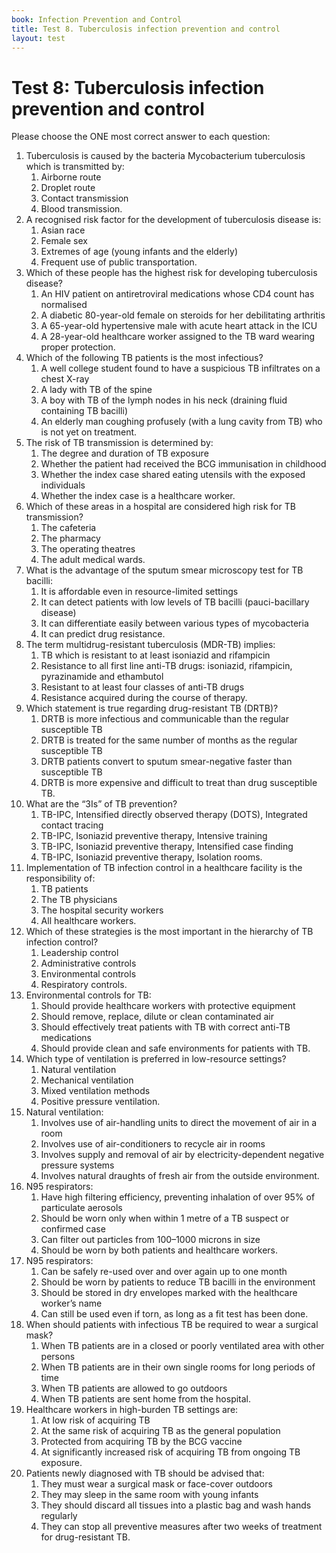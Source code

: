 ```yaml
---
book: Infection Prevention and Control
title: Test 8. Tuberculosis infection prevention and control
layout: test
---
```


# Test 8: Tuberculosis infection prevention and control

Please choose the ONE most correct answer to each question:

1.	Tuberculosis is caused by the bacteria Mycobacterium tuberculosis which is transmitted by:
	1.	Airborne route
	1.	Droplet route
	1.	Contact transmission
	1.	Blood transmission. 
2.	A recognised risk factor for the development of tuberculosis disease is:
	1.	Asian race
	1.	Female sex 
	1.	Extremes of age (young infants and the elderly)
	1.	Frequent use of public transportation.
3.	Which of these people has the highest risk for developing tuberculosis disease? 
	1.	An HIV patient on antiretroviral medications whose CD4 count has normalised
	1.	A diabetic 80-year-old female on steroids for her debilitating arthritis
	1.	A 65-year-old hypertensive male with acute heart attack in the ICU
	1.	A 28-year-old healthcare worker assigned to the TB ward wearing proper protection.
4.	Which of the following TB patients is the most infectious?
	1.	A well college student found to have a suspicious TB infiltrates on a chest X-ray
	1.	A lady with TB of the spine
	1.	A boy with TB of the lymph nodes in his neck (draining fluid containing TB bacilli)
	1.	An elderly man coughing profusely (with a lung cavity from TB) who is not yet on treatment.
5.	The risk of TB transmission is determined by: 
	1.	The degree and duration of TB exposure
	1.	Whether the patient had received the BCG immunisation in childhood
	1.	Whether the index case shared eating utensils with the exposed individuals
	1.	Whether the index case is a healthcare worker. 
6.	Which of these areas in a hospital are considered high risk for TB transmission? 
	1.	The cafeteria
	1.	The pharmacy
	1.	The operating theatres
	1.	The adult medical wards.
7.	What is the advantage of the sputum smear microscopy test for TB bacilli: 
	1.	It is affordable even in resource-limited settings
	1.	It can detect patients with low levels of TB bacilli (pauci-bacillary disease)
	1.	It can differentiate easily between various types of mycobacteria
	1.	It can predict drug resistance.
8.	The term multidrug-resistant tuberculosis (MDR-TB) implies:
	1.	TB which is resistant to at least isoniazid and rifampicin
	1.	Resistance to all first line anti-TB drugs: isoniazid, rifampicin, pyrazinamide and ethambutol
	1.	Resistant to at least four classes of anti-TB drugs
	1.	Resistance acquired during the course of therapy.
9.	Which statement is true regarding drug-resistant TB (DRTB)? 
	1.	DRTB is more infectious and communicable than the regular susceptible TB
	1.	DRTB is treated for the same number of months as the regular susceptible TB
	1.	DRTB patients convert to sputum smear-negative faster than susceptible TB
	1.	DRTB is more expensive and difficult to treat than drug susceptible TB.
10.	What are the “3Is” of TB prevention? 
	1.	TB-IPC, Intensified directly observed therapy (DOTS), Integrated contact tracing 
	1.	TB-IPC, Isoniazid preventive therapy, Intensive training  
	1.	TB-IPC, Isoniazid preventive therapy, Intensified case finding
	1.	TB-IPC, Isoniazid preventive therapy, Isolation rooms.
11.	Implementation of TB infection control in a healthcare facility is the responsibility of:
	1.	TB patients
	1.	The TB physicians 
	1.	The hospital security workers
	1.	All healthcare workers.
12.	Which of these strategies is the most important in the hierarchy of TB infection control? 
	1.	Leadership control
	1.	Administrative controls
	1.	Environmental controls
	1.	Respiratory controls.
13.	Environmental controls for TB: 
	1.	Should provide healthcare workers with protective equipment
	1.	Should remove, replace, dilute or clean contaminated air  
	1.	Should effectively treat patients with TB with correct anti-TB medications
	1.	Should provide clean and safe environments for patients with TB.
14.	Which type of ventilation is preferred in low-resource settings? 
	1.	Natural ventilation
	1.	Mechanical ventilation
	1.	Mixed ventilation methods
	1.	Positive pressure ventilation.
15.	Natural ventilation: 
	1.	Involves use of air-handling units to direct the movement of air in a room
	1.	Involves use of air-conditioners to recycle air in rooms 
	1.	Involves supply and removal of air by electricity-dependent negative pressure systems
	1.	Involves natural draughts of fresh air from the outside environment. 
16.	N95 respirators: 
	1.	Have high filtering efficiency, preventing inhalation of over 95% of particulate aerosols
	1.	Should be worn only when within 1 metre of a TB suspect or confirmed case
	1.	Can filter out particles from 100–1000 microns in size 
	1.	Should be worn by both patients and healthcare workers.
17.	N95 respirators: 
	1.	Can be safely re-used over and over again up to one month
	1.	Should be worn by patients to reduce TB bacilli in the environment
	1.	Should be stored in dry envelopes marked with the healthcare worker’s name
	1.	Can still be used even if torn, as long as a fit test has been done.
18.	When should patients with infectious TB be required to wear a surgical mask? 
	1.	When TB patients are in a closed or poorly ventilated area with other persons
	1.	When TB patients are in their own single rooms for long periods of time
	1.	When TB patients are allowed to go outdoors 
	1.	When TB patients are sent home from the hospital.
19.	Healthcare workers in high-burden TB settings are: 
	1.	At low risk of acquiring TB
	1.	At the same risk of acquiring TB as the general population
	1.	Protected from acquiring TB by the BCG vaccine
	1.	At significantly increased risk of acquiring TB from ongoing TB exposure.
20.	Patients newly diagnosed with TB should be advised that: 
	1.	They must wear a surgical mask or face-cover outdoors
	1.	They may sleep in the same room with young infants
	1.	They should discard all tissues into a plastic bag and wash hands regularly
	1.	They can stop all preventive measures after two weeks of treatment for drug-resistant TB.